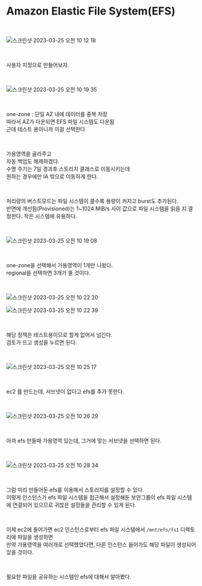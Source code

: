 # Amazon Elastic File System(EFS)

<br>

![스크린샷 2023-03-25 오전 10 12 18](https://user-images.githubusercontent.com/81137234/227674735-0ecb0cb2-1aa9-47cc-942f-a5c65669337b.png)

<br>

사용자 지정으로 만들어보자.

<br>

![스크린샷 2023-03-25 오전 10 19 35](https://user-images.githubusercontent.com/81137234/227675416-2bbded3f-c445-4ddb-8b3d-a8132750706a.png)

<br>

one-zone : 단일 AZ 내에 데이터를 중복 저장  
따라서 AZ가 다운되면 EFS 파일 시스템도 다운됨  
근데 테스트 용이니까 이걸 선택한다  

<br>

가용영역을 골라주고  
자동 백업도 해제하겠다.  
수명 주기는 7일 경과후 스토리지 클래스로 이동시키는데  
원하는 경우에만 IA 밖으로 이동하게 한다.

<br>

처리량의 버스트모드는 파일 시스템이 클수록 용량이 커지고 burst도 추가된다.  
반면에 개선됨(Provisioned)는 1~1024 MiB/s 사이 값으로 파일 시스템을 읽을 지 결정한다. 작은 시스템에 유용하다.

<br>

![스크린샷 2023-03-25 오전 10 19 08](https://user-images.githubusercontent.com/81137234/227675440-cbd39fdc-8980-4c7e-99ed-b8dd5c433cb0.png)

<br>

one-zone을 선택해서 가용영역이 1개만 나왔다.  
regional을 선택하면 3개가 뜰 것이다.

<br>

![스크린샷 2023-03-25 오전 10 22 20](https://user-images.githubusercontent.com/81137234/227676007-8a4edba3-e18d-4968-89e1-55bad7b531c3.png)

![스크린샷 2023-03-25 오전 10 22 39](https://user-images.githubusercontent.com/81137234/227676125-9196ea75-6a26-40a3-87c3-e87abad33f84.png)

<br>

해당 정책은 테스트용이므로 할게 없어서 넘긴다.  
검토가 뜨고 생성을 누르면 된다.

<br>

![스크린샷 2023-03-25 오전 10 25 17](https://user-images.githubusercontent.com/81137234/227676814-79b793e4-698b-444d-b2a2-866adcc3480c.png)

<br>

ec2 를 만드는데, 서브넷이 없다고 efs를 추가 못한다.

<br>

![스크린샷 2023-03-25 오전 10 26 29](https://user-images.githubusercontent.com/81137234/227677741-e2d30093-4340-464c-bab8-1de94e2abaf5.png)

<br>

아까 efs 만들때 가용영역 있는데, 그거에 맞는 서브넷을 선택하면 된다.

<br>

![스크린샷 2023-03-25 오전 10 28 34](https://user-images.githubusercontent.com/81137234/227677814-c9125a42-d7ce-41cc-91de-4b1bbe761296.png)

<br>

그럼 미리 만들어둔 efs를 이용해서 스토리지를 설정할 수 있다.  
이렇게 인스턴스가 efs 파일 시스템을 접근해서 설정해둔 보안그룹이 efs 파일 시스템에 연결되어 있으므로 귀찮은 설정들을 관리할 수 있게 된다.  

<br>

이제 ec2에 들어가면 ec2 인스턴스로부터 efs 파일 시스템에서 `/mnt/efs/fs1` 디렉토리에 파일을 생성하면  
만약 가용영역을 여러개로 선택했었다면, 다른 인스턴스 들어가도 해당 파일이 생성되어 있을 것이다.  

<br>

필요한 파일을 공유하는 시스템인 efs에 대해서 알아봤다.

<br>
